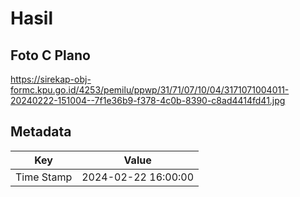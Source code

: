 # Hasil

## Foto C Plano

https://sirekap-obj-formc.kpu.go.id/4253/pemilu/ppwp/31/71/07/10/04/3171071004011-20240222-151004--7f1e36b9-f378-4c0b-8390-c8ad4414fd41.jpg


## Metadata

| Key        | Value               |
| ---------- | ------------------- |
| Time Stamp | 2024-02-22 16:00:00 |



